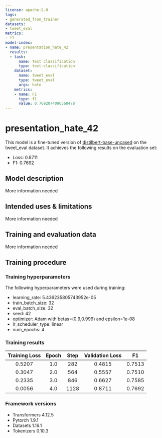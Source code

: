 ```yaml
---
license: apache-2.0
tags:
- generated_from_trainer
datasets:
- tweet_eval
metrics:
- f1
model-index:
- name: presentation_hate_42
  results:
  - task:
      name: Text Classification
      type: text-classification
    dataset:
      name: tweet_eval
      type: tweet_eval
      args: hate
    metrics:
    - name: F1
      type: f1
      value: 0.7692074096568478
---
```


<!-- This model card has been generated automatically according to the information the Trainer had access to. You
should probably proofread and complete it, then remove this comment. -->

# presentation_hate_42

This model is a fine-tuned version of [distilbert-base-uncased](https://huggingface.co/distilbert-base-uncased) on the tweet_eval dataset.
It achieves the following results on the evaluation set:
- Loss: 0.8711
- F1: 0.7692

## Model description

More information needed

## Intended uses & limitations

More information needed

## Training and evaluation data

More information needed

## Training procedure

### Training hyperparameters

The following hyperparameters were used during training:
- learning_rate: 5.436235805743952e-05
- train_batch_size: 32
- eval_batch_size: 32
- seed: 42
- optimizer: Adam with betas=(0.9,0.999) and epsilon=1e-08
- lr_scheduler_type: linear
- num_epochs: 4

### Training results

| Training Loss | Epoch | Step | Validation Loss | F1     |
|:-------------:|:-----:|:----:|:---------------:|:------:|
| 0.5207        | 1.0   | 282  | 0.4815          | 0.7513 |
| 0.3047        | 2.0   | 564  | 0.5557          | 0.7510 |
| 0.2335        | 3.0   | 846  | 0.6627          | 0.7585 |
| 0.0056        | 4.0   | 1128 | 0.8711          | 0.7692 |


### Framework versions

- Transformers 4.12.5
- Pytorch 1.9.1
- Datasets 1.16.1
- Tokenizers 0.10.3
